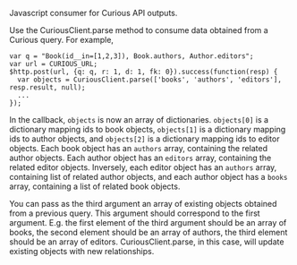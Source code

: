 Javascript consumer for Curious API outputs.

Use the CuriousClient.parse method to consume data obtained from a Curious query.  For example,

```
var q = "Book(id__in=[1,2,3]), Book.authors, Author.editors";
var url = CURIOUS_URL;
$http.post(url, {q: q, r: 1, d: 1, fk: 0}).success(function(resp) {
  var objects = CuriousClient.parse(['books', 'authors', 'editors'], resp.result, null);
  ...
});
```

In the callback, ```objects``` is now an array of dictionaries. ```objects[0]``` is a dictionary mapping ids to book objects, ```objects[1]``` is a dictionary mapping ids to author objects, and ```objects[2]``` is a dictionary mapping ids to editor objects.  Each book object has an ```authors``` array, containing the related author objects. Each author object has an ```editors``` array, containing the related editor objects. Inversely, each editor object has an ```authors``` array, containing list of related author objects, and each author object has a ```books``` array, containing a list of related book objects.

You can pass as the third argument an array of existing objects obtained from a previous query. This argument should correspond to the first argument. E.g. the first element of the third argument should be an array of books, the second element should be an array of authors, the third element should be an array of editors. CuriousClient.parse, in this case, will update existing objects with new relationships.
